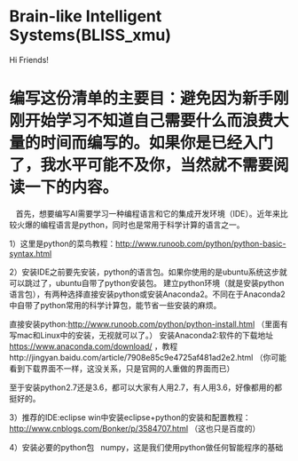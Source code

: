 # Brain-like Intelligent Systems(BLISS_xmu)

Hi Friends!

 # 编写这份清单的主要目：避免因为新手刚刚开始学习不知道自己需要什么而浪费大量的时间而编写的。如果你是已经入门了，我水平可能不及你，当然就不需要阅读一下的内容。

    首先，想要编写AI需要学习一种编程语言和它的集成开发环境（IDE）。近年来比较火爆的编程语言是python，同时也是常用于科学计算的语言之一。

1）这里是python的菜鸟教程：http://www.runoob.com/python/python-basic-syntax.html

2）安装IDE之前要先安装，python的语言包。如果你使用的是ubuntu系统这步就可以跳过了，ubuntu自带了python安装包。
    建立python环境（就是安装python语言包），有两种选择直接安装python或安装Anaconda2。不同在于Anaconda2中自带了python常用的科学计算包，能节省一些安装的麻烦。

直接安装python:http://www.runoob.com/python/python-install.html （里面有写mac和Linux中的安装，无视就可以了。）
安装Anaconda2:软件的下载地址 https://www.anaconda.com/download/ ，教程http://jingyan.baidu.com/article/7908e85c9e4725af481ad2e2.html （你可能看到下载界面不一样，这没关系，只是官网的人重做的界面而已）

至于安装python2.7还是3.6，都可以大家有人用2.7，有人用3.6，好像都用的都挺好的。

3）推荐的IDE:eclipse
    win中安装eclipse+python的安装和配置教程：http://www.cnblogs.com/Bonker/p/3584707.html （这也只是百度的）

4）安装必要的python包
   numpy，这是我们使用python做任何智能程序的基础

